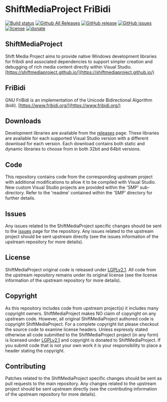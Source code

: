 ShiftMediaProject FriBidi
=============
[![Build status](https://ci.appveyor.com/api/projects/status/3o17wii7558q0ypq?svg=true)](https://ci.appveyor.com/project/Sibras/fribidi)
[![Github All Releases](https://img.shields.io/github/downloads/ShiftMediaProject/fribidi/total.svg)](https://github.com/ShiftMediaProject/fribidi/releases)
[![GitHub release](https://img.shields.io/github/release/ShiftMediaProject/fribidi.svg)](https://github.com/ShiftMediaProject/fribidi/releases/latest)
[![GitHub issues](https://img.shields.io/github/issues/ShiftMediaProject/fribidi.svg)](https://github.com/ShiftMediaProject/fribidi/issues)
[![license](https://img.shields.io/github/license/ShiftMediaProject/fribidi.svg)](https://github.com/ShiftMediaProject/fribidi)
[![donate](https://img.shields.io/badge/donate-link-brightgreen.svg)](https://shiftmediaproject.github.io/8-donate/)
## ShiftMediaProject

Shift Media Project aims to provide native Windows development libraries for fribidi and associated dependencies to support simpler creation and debugging of rich media content directly within Visual Studio. [https://shiftmediaproject.github.io/](https://shiftmediaproject.github.io/)

## FriBidi

GNU FriBidi is an implementation of the Unicode Bidirectional Algorithm (bidi). [https://www.fribidi.org/](https://www.fribidi.org/)

## Downloads

Development libraries are available from the [releases](https://github.com/ShiftMediaProject/fribidi/releases) page. These libraries are available for each supported Visual Studio version with a different download for each version. Each download contains both static and dynamic libraries to choose from in both 32bit and 64bit versions.

## Code

This repository contains code from the corresponding upstream project with additional modifications to allow it to be compiled with Visual Studio. New custom Visual Studio projects are provided within the 'SMP' sub-directory. Refer to the 'readme' contained within the 'SMP' directory for further details.

## Issues

Any issues related to the ShiftMediaProject specific changes should be sent to the [issues](https://github.com/ShiftMediaProject/fribidi/issues) page for the repository. Any issues related to the upstream project should be sent upstream directly (see the issues information of the upstream repository for more details).

## License

ShiftMediaProject original code is released under [LGPLv2.1](https://www.gnu.org/licenses/lgpl-2.1.html). All code from the upstream repository remains under its original license (see the license information of the upstream repository for more details).

## Copyright

As this repository includes code from upstream project(s) it includes many copyright owners. ShiftMediaProject makes NO claim of copyright on any upstream code. However, all original ShiftMediaProject authored code is copyright ShiftMediaProject. For a complete copyright list please checkout the source code to examine license headers. Unless expressly stated otherwise all code submitted to the ShiftMediaProject project (in any form) is licensed under [LGPLv2.1](https://www.gnu.org/licenses/lgpl-2.1.html) and copyright is donated to ShiftMediaProject. If you submit code that is not your own work it is your responsibility to place a header stating the copyright.

## Contributing

Patches related to the ShiftMediaProject specific changes should be sent as pull requests to the main repository. Any changes related to the upstream project should be sent upstream directly (see the contributing information of the upstream repository for more details).